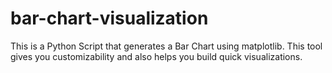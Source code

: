 # bar-chart-visualization
This is a Python Script that generates a Bar Chart using matplotlib. This tool gives you customizability and also helps you build quick visualizations. 
